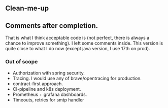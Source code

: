 ## Clean-me-up

## Comments after completion. 
That is what I think acceptable code is (not perfect, there is always a chance to improve something). 
I left some comments inside. This version is quite close to what I do now (except java version, I use 17th on prod).

### Out of scope 
* Authorization with spring security. 
* Tracing. I would use any of brave/opentracing for production. 
* contract-first approach. 
* CI-pipeline and k8s deployment. 
* Prometheus + grafana dashboards. 
* Timeouts, retries for smtp handler
